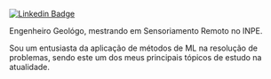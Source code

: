 [![Linkedin Badge](https://img.shields.io/badge/-LinkedIn-blue?style=flat-square&logo=Linkedin&logoColor=white&link=https://www.linkedin.com/in/lenonoliveira//)](https://www.linkedin.com/in/lenonoliveira/)

<p>Engenheiro Geológo, mestrando em Sensoriamento Remoto no INPE.</p>

<p>Sou um entusiasta da aplicação de métodos de ML na resolução de problemas, sendo este um dos meus principais tópicos de estudo na atualidade.</p>
